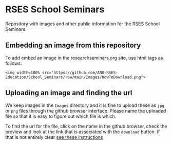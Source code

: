 # RSES School Seminars

Repository with images and other public information for the RSES School Seminars

## Embedding an image from this repository

To add embed an image in the researchseminars.org site, use html tags as follows:

```
<img width=100% src="https://github.com/ANU-RSES-Education/School_Seminars/raw/main/Images/HowToDownload.png">
```

## Uploading an image and finding the url

We keep images in the `Images` directory and it is fine to upload these as `jpg` or `png` files through 
the github browser interface. Please name the uploaded file so that it is easy to figure out which file is which.

To find the url for the file, click on the name in the github browser, check the preview and look at the link 
that is associated with the `download` button. If that is not entirely clear [see these instructions](Images/Readme.md)
